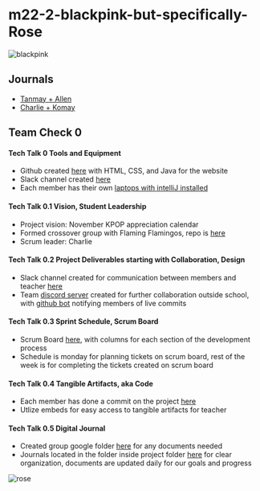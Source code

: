 # m22-2-blackpink-but-specifically-Rose
![blackpink](https://files.catbox.moe/l2zri1.png)
## Journals
- [Tanmay + Allen](https://docs.google.com/document/d/15Ekpi-FsKLaUle2gp-GgvUfvluW4ak22zdcleXAWpAk/edit?usp=sharing)
- [Charlie + Komay](https://docs.google.com/document/d/1ocjpNegp6Q31gx7DX-1zUqktbTq_CuCo9r2nHG0IQWY/edit?usp=sharing)
## Team Check 0
#### Tech Talk 0 Tools and Equipment
- Github created [here](https://github.com/zenxha/m22-2-blackpink-but-specifically-Rose) with HTML, CSS, and Java for the website
- Slack channel created [here](https://app.slack.com/client/TRDESSQ3T/C02BRKQ8T0T)
- Each member has their own [laptops with intelliJ installed](https://files.catbox.moe/qhi8gh.jpg)
#### Tech Talk 0.1 Vision, Student Leadership
- Project vision: November KPOP appreciation calendar
- Formed crossover group with Flaming Flamingos, repo is [here](https://github.com/gracele246/flamingflamingos)
- Scrum leader: Charlie
#### Tech Talk 0.2 Project Deliverables starting with Collaboration, Design
- Slack channel created for communication between members and teacher [here](https://app.slack.com/client/TRDESSQ3T/C02BRKQ8T0T)
- Team [discord server](https://files.catbox.moe/4oxgir.jpeg) created for further collaboration outside school, with [github bot](https://files.catbox.moe/rvvbar.jpeg) notifying members of live commits
#### Tech Talk 0.3 Sprint Schedule, Scrum Board
- Scrum Board [here](https://github.com/zenxha/m22-2-blackpink-but-specifically-Rose/projects/1), with columns for each section of the development process
- Schedule is monday for planning tickets on scrum board, rest of the week is for completing the tickets created on scrum board
#### Tech Talk 0.4 Tangible Artifacts, aka Code
- Each member has done a commit on the project [here](https://files.catbox.moe/9fnoxf.png)
- Utlize embeds for easy access to tangible artifacts for teacher
#### Tech Talk 0.5 Digital Journal
- Created group google folder [here](https://drive.google.com/drive/folders/1xlv1ts4n4b7GrXMjDANCVuo7VxaM3QAg?usp=sharing) for any documents needed
- Journals located in the folder inside project folder [here](https://drive.google.com/drive/folders/1EXTES-m8Blcmj4bZ5cgX5l9qwrbZ38LI?usp=sharing) for clear organization, documents are updated daily for our goals and progress

![rose](https://fc-195d3.kxcdn.com/wp-content/uploads/2019/06/Rose-Fresh-Cherry-White-Dress-Inspiration-2.jpg)

